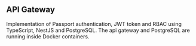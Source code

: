 ## API Gateway

Implementation of Passport authentication, JWT token and RBAC using TypeScript, NestJS and PostgreSQL. The api gateway and PostgreSQL are running inside Docker containers.
